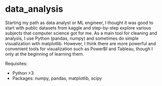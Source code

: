 # data_analysis
Starting my path as data analyst or ML engineer, I thought it was good to start with public datasets from kaggle and step-by-step explore various subjects that computer
science got for me. As a main tool for cleaning and analysis, I use Python (pandas, numpy) and sometimes do simple visualization with matplotlib. However, I think there
are more powerful and convenient tools for visualization such as PowerBI and Tableau, though I only at the beginning of learning them.

Requisites: 
- Python >3
- Packages: numpy, pandas, matplotlib, scipy

